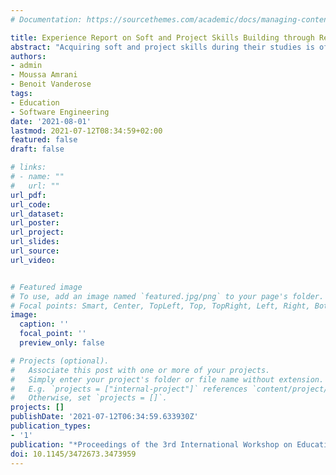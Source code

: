 ```yaml
---
# Documentation: https://sourcethemes.com/academic/docs/managing-content/

title: Experience Report on Soft and Project Skills Building through Repetition
abstract: "Acquiring soft and project skills during their studies is of paramount importance for computer science students to integrate large development teams after graduating. Project-oriented learning offers interesting opportunities for teachers to tutor students, and allows them to acquire and train those skills in addition to the core topics of the course. However, since most existing curricula require courses to be as independent as possible (for organizational reasons for instance), some topics are covered in different courses in slightly different ways. This repetition is interesting for understanding difficult notions appropriately, but may also hamper students' understanding when closely related concepts are embedded in different ways. We report here on our teaching approach: we propose a series of projects that share a common theme, in order to (i) provide a transversal understanding of common notions seen in separate courses, and (ii) introduce soft and project skills in a progressive way, enabling students to iteratively experience and learn skills that are necessary for professional life. We report on the results of interviews conducted with the students and extract valuable lessons for reproducing this approach in different curricula."
authors:
- admin
- Moussa Amrani
- Benoit Vanderose
tags:
- Education
- Software Engineering
date: '2021-08-01'
lastmod: 2021-07-12T08:34:59+02:00
featured: false
draft: false

# links:
# - name: ""
#   url: ""
url_pdf:
url_code:
url_dataset:
url_poster:
url_project:
url_slides:
url_source:
url_video:


# Featured image
# To use, add an image named `featured.jpg/png` to your page's folder.
# Focal points: Smart, Center, TopLeft, Top, TopRight, Left, Right, BottomLeft, Bottom, BottomRight.
image:
  caption: ''
  focal_point: ''
  preview_only: false

# Projects (optional).
#   Associate this post with one or more of your projects.
#   Simply enter your project's folder or file name without extension.
#   E.g. `projects = ["internal-project"]` references `content/project/deep-learning/index.md`.
#   Otherwise, set `projects = []`.
projects: []
publishDate: '2021-07-12T06:34:59.633930Z'
publication_types:
- '1'
publication: "*Proceedings of the 3rd International Workshop on Education through Advanced Software Engineering and Artificial Intelligence (EASEAI '21)*"
doi: 10.1145/3472673.3473959
---
```

